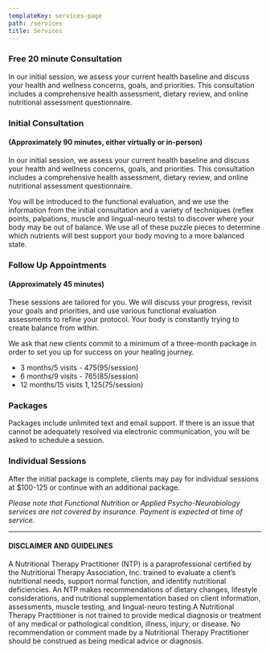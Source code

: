 ```yaml
---
templateKey: services-page
path: /services
title: Services
---
```

### Free 20 minute Consultation

In our initial session, we assess your current health baseline and discuss
your health and wellness concerns, goals, and priorities. This
consultation includes a comprehensive health assessment, dietary review,
and online nutritional assessment questionnaire. 

### Initial Consultation

#### (Approximately 90 minutes, either virtually or in-person)

In our initial session, we assess your current health baseline and discuss your health and wellness concerns, goals, and priorities. This consultation includes a comprehensive health assessment, dietary review, and online nutritional assessment questionnaire.

You will be introduced to the functional evaluation, and we use the
information from the initial consultation and a variety of techniques
(reflex points, palpations, muscle and lingual-neuro tests) to discover
where your body may be out of balance. We use all of these puzzle pieces
to determine which nutrients will best support your body moving to a more
balanced state.

### Follow Up Appointments

#### (Approximately 45 minutes)

These sessions are tailored for you. We will discuss your progress,
revisit your goals and priorities, and use various functional evaluation
assessments to refine your protocol. Your body is constantly trying to
create balance from within. 

We ask that new clients commit to a minimum of a three-month package in
order to set you up for success on your healing journey.

* 3 months/5 visits - $475 ($95/session)
* 6 months/9 visits - $765 ($85/session)
* 12 months/15 visits $1,125 ($75/session)

### Packages

Packages include unlimited text and email support. If there is an issue
that cannot be adequately resolved via electronic communication, you will
be asked to schedule a session.

### Individual Sessions

After the initial package is complete, clients may pay for individual
sessions at $100-125 or continue with an additional package.

_Please note that Functional Nutrition or Applied Psycho-Neurobiology services are not covered by insurance. Payment is expected at time of service._

- - -

#### DISCLAIMER AND GUIDELINES

A Nutritional Therapy Practitioner (NTP) is a paraprofessional certified
by the Nutritional Therapy Association, Inc. trained to evaluate a
client’s nutritional needs, support normal function, and identify
nutritional deficiencies. An NTP makes recommendations of dietary changes,
lifestyle considerations, and nutritional supplementation based on client
information, assessments, muscle testing, and lingual-neuro testing.A Nutritional Therapy Practitioner is not trained to provide medical diagnosis or treatment of any medical or pathological condition, illness,
injury, or disease. No recommendation or comment made by a Nutritional
Therapy Practitioner should be construed as being medical advice or
diagnosis.
